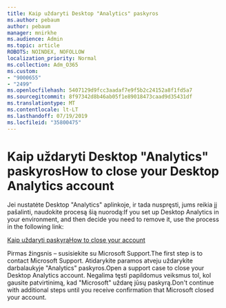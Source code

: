 ```yaml
---
title: Kaip uždaryti Desktop "Analytics" paskyros
ms.author: pebaum
author: pebaum
manager: mnirkhe
ms.audience: Admin
ms.topic: article
ROBOTS: NOINDEX, NOFOLLOW
localization_priority: Normal
ms.collection: Adm_O365
ms.custom:
- "9000655"
- "2499"
ms.openlocfilehash: 5407129d9fcc3aadaf7e9f5b2c24152a8f1fd5a7
ms.sourcegitcommit: 8f97342d8b46ab05f1e89018473caad9d35431df
ms.translationtype: MT
ms.contentlocale: lt-LT
ms.lasthandoff: 07/19/2019
ms.locfileid: "35800475"
---
```

# <a name="how-to-close-your-desktop-analytics-account"></a><span data-ttu-id="b4eb2-102">Kaip uždaryti Desktop "Analytics" paskyros</span><span class="sxs-lookup"><span data-stu-id="b4eb2-102">How to close your Desktop Analytics account</span></span>

<span data-ttu-id="b4eb2-103">Jei nustatėte Desktop "Analytics" aplinkoje, ir tada nuspręsti, jums reikia jį pašalinti, naudokite procesą šią nuorodą:</span><span class="sxs-lookup"><span data-stu-id="b4eb2-103">If you set up Desktop Analytics in your environment, and then decide you need to remove it, use the process in the following link:</span></span>

[<span data-ttu-id="b4eb2-104">Kaip uždaryti paskyrą</span><span class="sxs-lookup"><span data-stu-id="b4eb2-104">How to close your account</span></span>](https://docs.microsoft.com/sccm/desktop-analytics/account-close)

<span data-ttu-id="b4eb2-105">Pirmas žingsnis – susisiekite su Microsoft Support.</span><span class="sxs-lookup"><span data-stu-id="b4eb2-105">The first step is to contact Microsoft Support.</span></span> <span data-ttu-id="b4eb2-106">Atidarykite paramos atveju uždarykite darbalaukyje "Analytics" paskyros.</span><span class="sxs-lookup"><span data-stu-id="b4eb2-106">Open a support case to close your Desktop Analytics account.</span></span> <span data-ttu-id="b4eb2-107">Negalima tęsti papildomus veiksmus tol, kol gausite patvirtinimą, kad "Microsoft" uždarę jūsų paskyrą.</span><span class="sxs-lookup"><span data-stu-id="b4eb2-107">Don't continue with additional steps until you receive confirmation that Microsoft closed your account.</span></span>